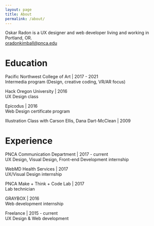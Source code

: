 ```yaml
---
layout: page
title: About
permalink: /about/
---
```


Oskar Radon is a UX designer and web developer living and working in Portland, OR. <br>
[oradonkimball@pnca.edu](mailto:oradonkimball@pnca.edu)

# Education

Pacific Northwest College of Art \| 2017 - 2021 <br>
Intermedia program (Design, creative coding, VR/AR focus)

Hack Oregon University \| 2016 <br>
UX Design class

Epicodus \| 2016 <br>
Web Design certificate program

Illustration Class with Carson Ellis, Dana Dart-McClean \| 2009

# Experience

PNCA Communication Department \| 2017 - current <br>
UX Design, Visual Design, Front-end Development internship

WebMD Health Services \| 2017 <br>
UX/Visual Design internship

PNCA Make + Think + Code Lab \| 2017 <br>
Lab technician

GRAYBOX \| 2016 <br>
Web development internship

Freelance \| 2015 - current <br>
UX Design & Web development
